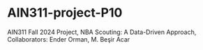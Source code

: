 # AIN311-project-P10
AIN311 Fall 2024 Project, NBA Scouting: A Data-Driven Approach, Collaborators: Ender Orman, M. Beşir Acar

